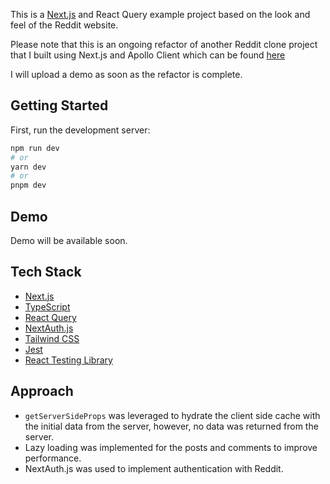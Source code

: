 This is a [Next.js](https://nextjs.org/) and React Query example project based on the look and feel of the Reddit website.

Please note that this is an ongoing refactor of another Reddit clone project that I built using Next.js and Apollo Client which can be found [here](https://github.com/LoomiDigital/reddit-clone)

I will upload a demo as soon as the refactor is complete.

## Getting Started

First, run the development server:

```bash
npm run dev
# or
yarn dev
# or
pnpm dev
```

## Demo

Demo will be available soon.

## Tech Stack

- [Next.js](https://nextjs.org/)
- [TypeScript](https://www.typescriptlang.org/)
- [React Query](https://tanstack.com/query/latest)
- [NextAuth.js](https://next-auth.js.org/providers/github)
- [Tailwind CSS](https://tailwindcss.com/)
- [Jest](https://jestjs.io/)
- [React Testing Library](https://testing-library.com/docs/react-testing-library/intro/)

## Approach

- `getServerSideProps` was leveraged to hydrate the client side cache with the initial data from the server, however, no data was returned from the server.
- Lazy loading was implemented for the posts and comments to improve performance.
- NextAuth.js was used to implement authentication with Reddit.
